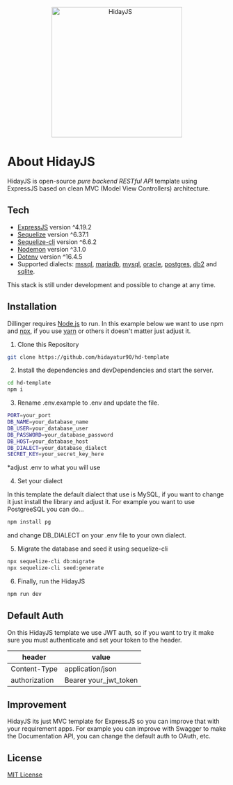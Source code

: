<p align="center"><img src="https://github.com/hidayatur90/hd-template/assets/85423030/75670ab7-c935-4152-8726-761403f0765e" width="300" alt="HidayJS"></p>

# About HidayJS

HidayJS is open-source *pure backend RESTful API* template using ExpressJS based on clean MVC (Model View Controllers) architecture.

## Tech

- [ExpressJS] version ^4.19.2
- [Sequelize] version ^6.37.1
- [Sequelize-cli] version ^6.6.2
- [Nodemon] version ^3.1.0
- [Dotenv] version ^16.4.5
- Supported dialects: [mssql], [mariadb], [mysql], [oracle], [postgres], [db2] and [sqlite].

This stack is still under development and possible to change at any time.

## Installation

Dillinger requires [Node.js] to run. In this example below we want to use npm and [npx], if you use [yarn] or others it doesn't matter just adjust it.

1. Clone this Repository
```sh
git clone https://github.com/hidayatur90/hd-template
```

2. Install the dependencies and devDependencies and start the server.

```sh
cd hd-template
npm i
```

3. Rename .env.example to .env and update the file.
```sh
PORT=your_port
DB_NAME=your_database_name
DB_USER=your_database_user
DB_PASSWORD=your_database_password
DB_HOST=your_database_host
DB_DIALECT=your_database_dialect
SECRET_KEY=your_secret_key_here
```
*adjust .env to what you will use

4. Set your dialect

In this template the default dialect that use is MySQL, if you want to change it just install the library and adjust it. For example you want to use PostgreeSQL you can do...
```sh
npm install pg
```
and change DB_DIALECT on your .env file to your own dialect.

5. Migrate the database and seed it using sequelize-cli
```sh
npx sequelize-cli db:migrate 
npx sequelize-cli seed:generate
```

6. Finally, run the HidayJS
```sh
npm run dev
```

## Default Auth

On this HidayJS template we use JWT auth, so if you want to try it make sure you must authenticate and set your token to the header.

| header | value |
| ------ | ------ |
| Content-Type | application/json |
| authorization | Bearer your_jwt_token |

## Improvement
HidayJS its just MVC template for ExpressJS so you can improve that with your requirement apps. For example you can improve with Swagger to make the Documentation API, you can change the default auth to OAuth, etc.

## License

[MIT License]

   [ExpressJS ]: <https://expressjs.com/>
   [Sequelize]: <https://sequelize.org/>
   [Sequelize-cli ]: <https://sequelize.org/docs/v7/cli/>
   [Nodemon]: <https://www.npmjs.com/package/nodemont>
   [Dotenv]: <https://www.npmjs.com/package/dotenv>
   [mssql]: <https://www.microsoft.com/en-us/sql-server/sql-server-downloads>
   [mariadb]: <https://mariadb.org/>
   [mysql]: <https://www.mysql.com/>
   [oracle]: <https://www.oracle.com/id/>
   [postgres]: <https://www.postgresql.org/>
   [db2]: <https://www.ibm.com/id-id/products/db2>
   [sqlite]: <https://www.sqlite.org/>
   [node.js]: <http://nodejs.org>
   [npx]: <https://www.npmjs.com/package/npx>
   [yarn]: <https://yarnpkg.com/>
   [MIT License]: <https://github.com/hidayatur90/hd-template/blob/main/LICENSE>
